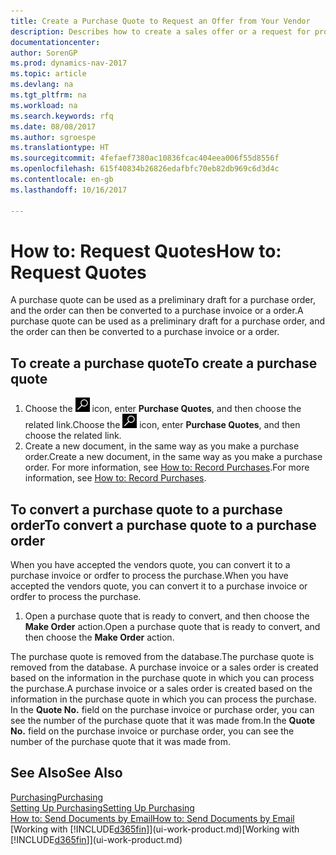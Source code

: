 ```yaml
---
title: Create a Purchase Quote to Request an Offer from Your Vendor
description: Describes how to create a sales offer or a request for proposal (RFQ) document to record your offer to a customer to sell products under certain terms.
documentationcenter: 
author: SorenGP
ms.prod: dynamics-nav-2017
ms.topic: article
ms.devlang: na
ms.tgt_pltfrm: na
ms.workload: na
ms.search.keywords: rfq
ms.date: 08/08/2017
ms.author: sgroespe
ms.translationtype: HT
ms.sourcegitcommit: 4fefaef7380ac10836fcac404eea006f55d8556f
ms.openlocfilehash: 615f40834b26826edafbfc70eb82db969c6d3d4c
ms.contentlocale: en-gb
ms.lasthandoff: 10/16/2017

---
```

# <a name="how-to-request-quotes"></a><span data-ttu-id="52d81-103">How to: Request Quotes</span><span class="sxs-lookup"><span data-stu-id="52d81-103">How to: Request Quotes</span></span>
<span data-ttu-id="52d81-104">A purchase quote can be used as a preliminary draft for a purchase order, and the order can then be converted to a purchase invoice or a order.</span><span class="sxs-lookup"><span data-stu-id="52d81-104">A purchase quote can be used as a preliminary draft for a purchase order, and the order can then be converted to a purchase invoice or a order.</span></span>


## <a name="to-create-a-purchase-quote"></a><span data-ttu-id="52d81-105">To create a purchase quote</span><span class="sxs-lookup"><span data-stu-id="52d81-105">To create a purchase quote</span></span>
1. <span data-ttu-id="52d81-106">Choose the ![Search for Page or Report](media/ui-search/search_small.png "Search for Page or Report icon") icon, enter **Purchase Quotes**, and then choose the related link.</span><span class="sxs-lookup"><span data-stu-id="52d81-106">Choose the ![Search for Page or Report](media/ui-search/search_small.png "Search for Page or Report icon") icon, enter **Purchase Quotes**, and then choose the related link.</span></span>
2. <span data-ttu-id="52d81-107">Create a new document, in the same way as you make a purchase order.</span><span class="sxs-lookup"><span data-stu-id="52d81-107">Create a new document, in the same way as you make a purchase order.</span></span> <span data-ttu-id="52d81-108">For more information, see [How to: Record Purchases](purchasing-how-record-purchases.md).</span><span class="sxs-lookup"><span data-stu-id="52d81-108">For more information, see [How to: Record Purchases](purchasing-how-record-purchases.md).</span></span>

## <a name="to-convert-a-purchase-quote-to-a-purchase-order"></a><span data-ttu-id="52d81-109">To convert a purchase quote to a purchase order</span><span class="sxs-lookup"><span data-stu-id="52d81-109">To convert a purchase quote to a purchase order</span></span>
<span data-ttu-id="52d81-110">When you have accepted the vendors quote, you can convert it to a purchase invoice or ordfer to process the purchase.</span><span class="sxs-lookup"><span data-stu-id="52d81-110">When you have accepted the vendors quote, you can convert it to a purchase invoice or ordfer to process the purchase.</span></span>

1. <span data-ttu-id="52d81-111">Open a purchase quote that is ready to convert, and then choose the **Make Order** action.</span><span class="sxs-lookup"><span data-stu-id="52d81-111">Open a purchase quote that is ready to convert, and then choose the **Make Order** action.</span></span>

<span data-ttu-id="52d81-112">The purchase quote is removed from the database.</span><span class="sxs-lookup"><span data-stu-id="52d81-112">The purchase quote is removed from the database.</span></span> <span data-ttu-id="52d81-113">A purchase invoice or a sales order is created based on the information in the purchase quote in which you can process the purchase.</span><span class="sxs-lookup"><span data-stu-id="52d81-113">A purchase invoice or a sales order is created based on the information in the purchase quote in which you can process the purchase.</span></span> <span data-ttu-id="52d81-114">In the **Quote No.** field on the purchase invoice or purchase order, you can see the number of the purchase quote that it was made from.</span><span class="sxs-lookup"><span data-stu-id="52d81-114">In the **Quote No.** field on the purchase invoice or purchase order, you can see the number of the purchase quote that it was made from.</span></span>

## <a name="see-also"></a><span data-ttu-id="52d81-115">See Also</span><span class="sxs-lookup"><span data-stu-id="52d81-115">See Also</span></span>
[<span data-ttu-id="52d81-116">Purchasing</span><span class="sxs-lookup"><span data-stu-id="52d81-116">Purchasing</span></span>](purchasing-manage-purchasing.md)  
[<span data-ttu-id="52d81-117">Setting Up Purchasing</span><span class="sxs-lookup"><span data-stu-id="52d81-117">Setting Up Purchasing</span></span>](purchasing-setup-purchasing.md)  
[<span data-ttu-id="52d81-118">How to: Send Documents by Email</span><span class="sxs-lookup"><span data-stu-id="52d81-118">How to: Send Documents by Email</span></span>](ui-how-send-documents-email.md)  
<span data-ttu-id="52d81-119">[Working with [!INCLUDE[d365fin](includes/d365fin_md.md)]](ui-work-product.md)</span><span class="sxs-lookup"><span data-stu-id="52d81-119">[Working with [!INCLUDE[d365fin](includes/d365fin_md.md)]](ui-work-product.md)</span></span>

